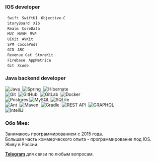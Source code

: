 ### IOS developer
` Swift`  ` SwiftUI`   ` Objective-C`\
` StoryBoard`  ` Xib`\
` Realm`  ` CoreData`\
` MVC`  ` MVVM`  ` MVP`\
` UIKit`  ` AVKit`\
` SPM`  ` CocoaPods`\
` GCD`  ` ARC`\
` Revenue Cat`  ` StoreKit`\
` Firebase`  ` AppMetrica`\
` Git`  ` Xcode`

### Java backend developer 
![Java](https://img.shields.io/badge/JAVA-007396.svg?&style=flat&logo=java&logoColor=white)&nbsp;
![Spring](https://img.shields.io/badge/SPRING-6DB33F.svg?&style=flat&logo=spring&logoColor=white)&nbsp;
![Hibernate](https://img.shields.io/badge/HIBERNATE-121011.svg?&style=flat&logo=red-hat&logoColor=white)&nbsp;\
![Git](https://img.shields.io/badge/GIT-%23F05033.svg?&style=flat&logo=git&logoColor=white)&nbsp;
![GitHub](https://img.shields.io/badge/GITHUB-%23121011.svg?&style=flat&logo=github&logoColor=white)&nbsp;
![GitLab](https://img.shields.io/badge/GITLAB-%23181717.svg?&style=flat&logo=gitlab&logoColor=white)&nbsp;
![Docker](https://img.shields.io/badge/DOCKER-2496ED.svg?&style=flat&logo=docker&logoColor=white)&nbsp;\
![Postgres](https://img.shields.io/badge/POSTGRES-%23316192.svg?&style=flat&logo=postgresql&logoColor=white)
![MySQL](https://img.shields.io/badge/MARIADB-4479A1.svg?&style=flat&logo=mariadb&logoColor=white)
![SQLite](https://img.shields.io/badge/SQLITE-003B57.svg?&style=flat&logo=sqlite&logoColor=white)\
![Ant](https://img.shields.io/badge/ANT-A81C7D.svg?&style=flat&logo=apache-ant)&nbsp;
![Maven](https://img.shields.io/badge/MAVEN-C71A36.svg?&style=flat&logo=apache-maven)&nbsp;
![Gradle](https://img.shields.io/badge/GRADLE-02303A.svg?&style=flat&logo=gradle)&nbsp;
![REST API](https://img.shields.io/badge/REST-02569B.svg?&style=flat&logo=rest&logoColor=white)&nbsp;
![GRAPHQL](https://img.shields.io/badge/GRAPHQL-E10098.svg?&style=flat&logo=graphql&logoColor=white)&nbsp;\
![IntelliJ](https://img.shields.io/badge/INTELLIJ-000000.svg?&style=flat&logo=intellij-idea)&nbsp;

### Обо Мне:
Занимаюсь программированием с 2015 года.\
Большая часть коммерческого опыта - программирование под IOS.\
Живу в России.

**[Telegram](https://t.me/Djirro)** для связи по любым вопросам.



